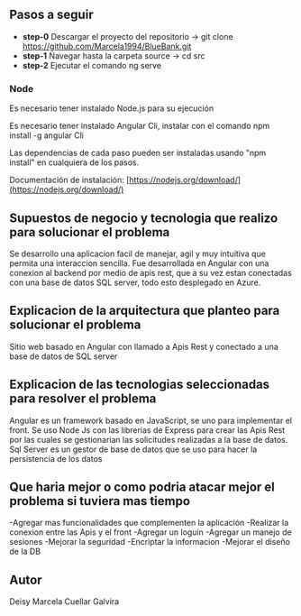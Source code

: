 ## Pasos a seguir

* **step-0** Descargar el proyecto del repositorio -> git clone https://github.com/Marcela1994/BlueBank.git
* **step-1** Navegar hasta la carpeta source -> cd src
* **step-2** Ejecutar el comando ng serve



### Node

Es necesario tener instalado Node.js para su ejecución

Es necesario tener instalado Angular Cli, instalar con el comando npm install -g angular Cli

Las dependencias de cada paso pueden ser instaladas usando "npm install" en cualquiera de los pasos.

Documentación de instalación: [https://nodejs.org/download/](https://nodejs.org/download/)

## Supuestos de negocio y tecnologia que realizo para solucionar el problema 
Se desarrollo una aplicacion facil de manejar, agil y muy intuitiva que permita una interaccion sencilla. Fue desarrollada en Angular con una conexion al backend por medio de apis rest, que a su vez estan conectadas con una base de datos SQL server, todo esto desplegado en Azure.

## Explicacion de la arquitectura que planteo para solucionar el problema
Sitio web basado en Angular con llamado a Apis Rest y conectado a una base de datos de SQL server

## Explicacion de las tecnologias seleccionadas para resolver el problema
Angular es un framework basado en JavaScript, se uno para implementar el front.
Se uso Node Js con las librerias de Express para crear las Apis Rest por las cuales se gestionarian las solicitudes realizadas a la base de datos.
Sql Server es un gestor de base de datos que se uso para hacer la persistencia de los datos

## Que haria mejor o como podria atacar mejor el problema si tuviera mas tiempo
-Agregar mas funcionalidades que complementen la aplicación
-Realizar la conexion entre las Apis y el front
-Agregar un loguin 
-Agregar un manejo de sesiones
-Mejorar la seguridad 
-Encriptar la informacion 
-Mejorar el diseño de la DB

## Autor

Deisy Marcela Cuellar Galvira 

